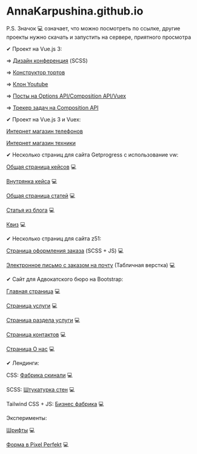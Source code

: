 
# AnnaKarpushina.github.io

P.S. Значок 💻 означает, что можно посмотреть по ссылке, другие проекты нужно скачать и запустить на сервере, приятного просмотра


✔ Проект на Vue.js 3:

⇒ [Дизайн конференция](https://github.com/AnnaKarpushina/AnnaKarpushina.github.io/tree/master/Design%20conference_scss_vue) (SCSS)

⇒ [Конструктор тортов](https://github.com/AnnaKarpushina/AnnaKarpushina.github.io/tree/master/Constructor_cakes)

⇒ [Клон Youtube](https://github.com/AnnaKarpushina/AnnaKarpushina.github.io/tree/master/Clone_%D1%83outube)

⇒ [Посты на Options API/Composition API/Vuex](https://github.com/AnnaKarpushina/AnnaKarpushina.github.io/tree/master/A_lot_of_posts) 

⇒ [Трекер задач на Composition API](https://github.com/AnnaKarpushina/AnnaKarpushina.github.io/tree/master/OnTrack-composition) 


✔ Проект на Vue.js 3 и Vuex:

[Интернет магазин телефонов](https://github.com/AnnaKarpushina/AnnaKarpushina.github.io/tree/master/Online_store_vuex) 

[Интернет магазин техники](https://github.com/AnnaKarpushina/AnnaKarpushina.github.io/tree/master/Online_store_vuex_technology) 


✔ Несколько страниц для сайта Getprogress с использование vw:

[Общая страница кейсов](https://annakarpushina.github.io/Getprogress%20с%20vw/cases.html) 💻

[Внутрянка кейса](https://annakarpushina.github.io/Getprogress%20с%20vw/all-weddings.html) 💻

[Общая страница статей](https://annakarpushina.github.io/Getprogress%20с%20vw/blogs.html) 💻

[Статья из блога](https://annakarpushina.github.io/Getprogress%20с%20vw/blog.html) 💻

[Квиз](https://annakarpushina.github.io/Getprogress%20с%20vw/kviz.html) 💻


✔ Несколько страниц для сайта z51:

[Страница оформления заказа](https://annakarpushina.github.io/z51/index.html) (SCSS + JS) 💻

[Электронное письмо с заказом на почту](https://annakarpushina.github.io/z51/letter.html) (Табличная верстка) 💻


✔ Сайт для Адвокатского бюро на Bootstrap:

[Главная страница](https://annakarpushina.github.io/Advokadsoe%20buro/index.html) 💻

[Страница услуги](https://annakarpushina.github.io/Advokadsoe%20buro/1.html) 💻

[Страница раздела услуги](https://annakarpushina.github.io/Advokadsoe%20buro/2.html) 💻

[Страница контактов](https://annakarpushina.github.io/Advokadsoe%20buro/3.html) 💻

[Страница О нас](https://annakarpushina.github.io/Advokadsoe%20buro/4.html) 💻


✔ Лендинги: 

CSS: [Фабрика скинали](https://annakarpushina.github.io/landing%20Page/) 💻

SCSS: [Штукатурка стен](https://annakarpushina.github.io/ShtukaturkaSten/src/) 💻

Tailwind CSS + JS: [Бизнес фабрика](https://annakarpushina.github.io/f2b/index.html) 💻

Эксперименты:

[Шрифты](https://annakarpushina.github.io/14lessondz/src/) 💻

[Форма в Pixel Perfekt](https://annakarpushina.github.io/MyPixelPerfekt/src/) 💻


